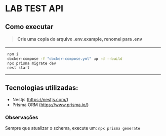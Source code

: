 # LAB TEST API

## Como executar

> #### Crie uma copia do arquivo .env.example, renomei para .env   
---
```bash
 npm i  
 docker-compose -f "docker-compose.yml" up -d --build 
 npx prisma migrate dev  
 nest start  
```
----

## Tecnologias utilizadas:
- Nestjs (https://nestjs.com/)
- Prisma ORM (https://www.prisma.io/)

### Observações
Sempre que atualizar o schema, execute um: ```npx prisma generate```  

